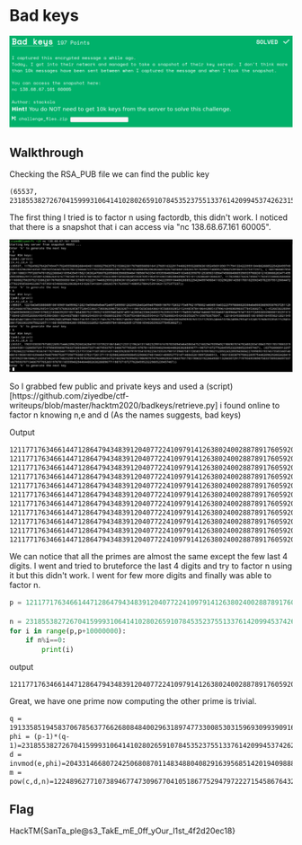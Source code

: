 # Bad keys
<p align="center">
<img src="images/bad.png"/>
</p>

## Walkthrough
Checking the RSA_PUB file we can find the public key

```
(65537, 2318553827267041599931064141028026591078453523755133761420994537426231546233197332557815088229590256567177621743082082713100922775483908922217521567861530205737139513575691852244362271068595653732088709994411183164926098663772268120044065766077197167667585331637038825079142327613226776540743407081106744519)
```
The first thing I tried is to factor n using factordb, this didn't work.
I noticed that there is a snapshot that i can access via "nc 138.68.67.161 60005".
<p align="center">
<img src="images/snapshot.png"/>
</p>
So I grabbed few public and private keys and used a (script)[https://github.com/ziyedbe/ctf-writeups/blob/master/hacktm2020/badkeys/retrieve.py] i found online to factor n knowing n,e and d (As the names suggests, bad keys)

Output

```
12117717634661447128647943483912040772241097914126380240028878917605920543320951000813217299678214801720664141663955381289172887935222185768875580129866427
12117717634661447128647943483912040772241097914126380240028878917605920543320951000813217299678214801720664141663955381289172887935222185768875580129868861
12117717634661447128647943483912040772241097914126380240028878917605920543320951000813217299678214801720664141663955381289172887935222185768875580129864747
12117717634661447128647943483912040772241097914126380240028878917605920543320951000813217299678214801720664141663955381289172887935222185768875580129863163
12117717634661447128647943483912040772241097914126380240028878917605920543320951000813217299678214801720664141663955381289172887935222185768875580129864081
12117717634661447128647943483912040772241097914126380240028878917605920543320951000813217299678214801720664141663955381289172887935222185768875580129864747
12117717634661447128647943483912040772241097914126380240028878917605920543320951000813217299678214801720664141663955381289172887935222185768875580129864949
12117717634661447128647943483912040772241097914126380240028878917605920543320951000813217299678214801720664141663955381289172887935222185768875580129865231
12117717634661447128647943483912040772241097914126380240028878917605920543320951000813217299678214801720664141663955381289172887935222185768875580129865389
12117717634661447128647943483912040772241097914126380240028878917605920543320951000813217299678214801720664141663955381289172887935222185768875580129864747
12117717634661447128647943483912040772241097914126380240028878917605920543320951000813217299678214801720664141663955381289172887935222185768875580129864949
```
We can notice that all the primes are almost the same except the few last 4 digits. 
I went and tried to bruteforce the last 4 digits and try to factor n using it but this didn't work. 
I went for few more digits and finally was able to factor n.
```python
p = 12117717634661447128647943483912040772241097914126380240028878917605920543320951000813217299678214801720664141663955381289172887935222185768875580120000000

n = 2318553827267041599931064141028026591078453523755133761420994537426231546233197332557815088229590256567177621743082082713100922775483908922217521567861530205737139513575691852244362271068595653732088709994411183164926098663772268120044065766077197167667585331637038825079142327613226776540743407081106744519
for i in range(p,p+10000000):
	if n%i==0:
		print(i)
```
output
```
12117717634661447128647943483912040772241097914126380240028878917605920543320951000813217299678214801720664141663955381289172887935222185768875580128178823
```
Great, we have one prime now computing the other prime is trivial.

```
q = 191335851945837067856377662680848400296318974773300853031596930993909166558084000989878627579396244459141148723017644937657511582545081598962216442940353
phi = (p-1)*(q-1)=2318553827267041599931064141028026591078453523755133761420994537426231546233197332557815088229590256567177621743082082713100922775483908922217521567861517896683652906291495347923215678179423116315199810313318122689077498834062389085042262670149939556621405526346651852052915497213709009273375569284535625344
d = invmod(e,phi)=2043314668072425068087011483488040829163956851420194098881431580605258944043681864237632574742152439821024427407650515758435235008371212103399871724292806951168923522722704683003512030221232905519279116289520649589591362133740351349387154813919618825576125226745251858019443068382321303211961987200618339457
m = pow(c,d,n)=12248962771073894677473096770410518677529479722271545867643215541833498128196304035177125060226895164008611486959227790433532029
```

## Flag
HackTM{SanTa_ple@s3_TakE_mE_0ff_yOur_l1st_4f2d20ec18}
